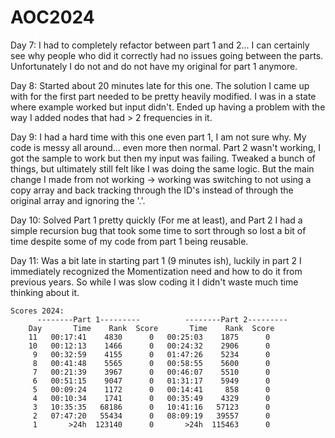 # AOC2024
Day 7: I had to completely refactor between part 1 and 2... I can certainly see why people who did it correctly had no issues going between the parts. Unfortunately I do not and do not have my original for part 1 anymore.

Day 8: Started about 20 minutes late for this one. The solution I came up with for the first part needed to be pretty heavily modified. I was in a state where example worked but input didn't. Ended up having a problem with the way I added nodes that had > 2 frequencies in it.

Day 9: I had a hard time with this one even part 1, I am not sure why. My code is messy all around... even more then normal. Part 2 wasn't working, I got the sample to work but then my input was failing. Tweaked a bunch of things, but ultimately still felt like I was doing the same logic. But the main change I made from not working -> working was switching to not using a copy array and back tracking through the ID's instead of through the original array and ignoring the '.'.

Day 10: Solved Part 1 pretty quickly (For me at least), and Part 2 I had a simple recursion bug that took some time to sort through so lost a bit of time despite some of my code from part 1 being reusable. 

Day 11: Was a bit  late in starting part 1 (9 minutes ish), luckily in part 2 I immediately recognized the Momentization need and how to do it from previous years. So while I was slow coding it I didn't waste much time thinking about it.

    Scores 2024:
          --------Part 1---------          --------Part 2---------
        Day       Time    Rank  Score       Time    Rank  Score
        11   00:17:41    4830      0   00:25:03    1875      0
        10   00:12:13    1466      0   00:24:32    2906      0
         9   00:32:59    4155      0   01:47:26    5234      0
         8   00:41:48    5565      0   00:58:55    5600      0
         7   00:21:39    3967      0   00:46:07    5510      0
         6   00:51:15    9047      0   01:31:17    5949      0
         5   00:09:24    1172      0   00:14:41     858      0
         4   00:10:34    1741      0   00:35:49    4329      0
         3   10:35:35   68186      0   10:41:16   57123      0
         2   07:47:20   55434      0   08:09:19   39557      0
         1       >24h  123140      0       >24h  115463      0
